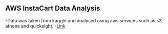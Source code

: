 ## AWS InstaCart Data Analysis
-Data was taken from kaggle and analysed using aws services such as s3, athena and quicksight.
-[Link](https://www.kaggle.com/c/instacart-market-basket-analysis/data)